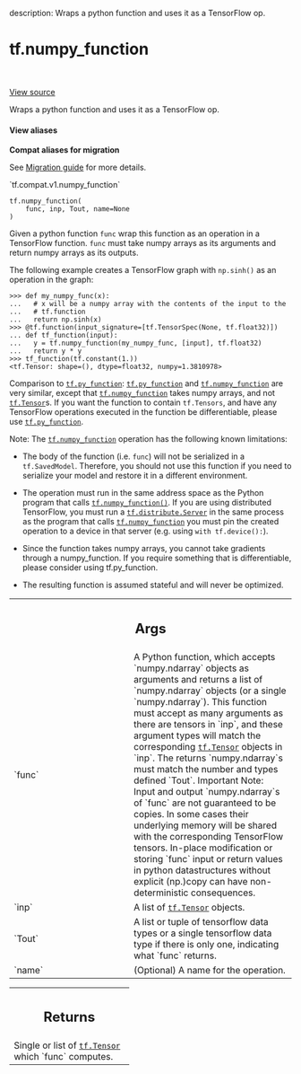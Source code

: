 description: Wraps a python function and uses it as a TensorFlow op.

<div itemscope itemtype="http://developers.google.com/ReferenceObject">
<meta itemprop="name" content="tf.numpy_function" />
<meta itemprop="path" content="Stable" />
</div>

# tf.numpy_function

<!-- Insert buttons and diff -->

<table class="tfo-notebook-buttons tfo-api nocontent" align="left">

</table>

<a target="_blank" href="/code/stable/tensorflow/python/ops/script_ops.py">View source</a>



Wraps a python function and uses it as a TensorFlow op.

<section class="expandable">
  <h4 class="showalways">View aliases</h4>
  <p>
<b>Compat aliases for migration</b>
<p>See
<a href="https://www.tensorflow.org/guide/migrate">Migration guide</a> for
more details.</p>
<p>`tf.compat.v1.numpy_function`</p>
</p>
</section>

<pre class="devsite-click-to-copy prettyprint lang-py tfo-signature-link">
<code>tf.numpy_function(
    func, inp, Tout, name=None
)
</code></pre>



<!-- Placeholder for "Used in" -->

Given a python function `func` wrap this function as an operation in a
TensorFlow function. `func` must take numpy arrays as its arguments and
return numpy arrays as its outputs.

The following example creates a TensorFlow graph with `np.sinh()` as an
operation in the graph:

```
>>> def my_numpy_func(x):
...   # x will be a numpy array with the contents of the input to the
...   # tf.function
...   return np.sinh(x)
>>> @tf.function(input_signature=[tf.TensorSpec(None, tf.float32)])
... def tf_function(input):
...   y = tf.numpy_function(my_numpy_func, [input], tf.float32)
...   return y * y
>>> tf_function(tf.constant(1.))
<tf.Tensor: shape=(), dtype=float32, numpy=1.3810978>
```

Comparison to <a href="../tf/py_function.md"><code>tf.py_function</code></a>:
<a href="../tf/py_function.md"><code>tf.py_function</code></a> and <a href="../tf/numpy_function.md"><code>tf.numpy_function</code></a> are very similar, except that
<a href="../tf/numpy_function.md"><code>tf.numpy_function</code></a> takes numpy arrays, and not <a href="../tf/Tensor.md"><code>tf.Tensor</code></a>s. If you want the
function to contain `tf.Tensors`, and have any TensorFlow operations executed
in the function be differentiable, please use <a href="../tf/py_function.md"><code>tf.py_function</code></a>.

Note: The <a href="../tf/numpy_function.md"><code>tf.numpy_function</code></a> operation has the following known
limitations:

* The body of the function (i.e. `func`) will not be serialized in a
  `tf.SavedModel`. Therefore, you should not use this function if you need to
  serialize your model and restore it in a different environment.

* The operation must run in the same address space as the Python program
  that calls <a href="../tf/numpy_function.md"><code>tf.numpy_function()</code></a>. If you are using distributed
  TensorFlow, you must run a <a href="../tf/distribute/Server.md"><code>tf.distribute.Server</code></a> in the same process as the
  program that calls <a href="../tf/numpy_function.md"><code>tf.numpy_function</code></a>  you must pin the created
  operation to a device in that server (e.g. using `with tf.device():`).

* Since the function takes numpy arrays, you cannot take gradients
  through a numpy_function. If you require something that is differentiable,
  please consider using tf.py_function.

* The resulting function is assumed stateful and will never be optimized.

<!-- Tabular view -->
 <table class="responsive fixed orange">
<colgroup><col width="214px"><col></colgroup>
<tr><th colspan="2"><h2 class="add-link">Args</h2></th></tr>

<tr>
<td>
`func`
</td>
<td>
A Python function, which accepts `numpy.ndarray` objects as arguments
and returns a list of `numpy.ndarray` objects (or a single
`numpy.ndarray`). This function must accept as many arguments as there are
tensors in `inp`, and these argument types will match the corresponding
<a href="../tf/Tensor.md"><code>tf.Tensor</code></a> objects in `inp`. The returns `numpy.ndarray`s must match the
number and types defined `Tout`.
Important Note: Input and output `numpy.ndarray`s of `func` are not
  guaranteed to be copies. In some cases their underlying memory will be
  shared with the corresponding TensorFlow tensors. In-place modification
  or storing `func` input or return values in python datastructures
  without explicit (np.)copy can have non-deterministic consequences.
</td>
</tr><tr>
<td>
`inp`
</td>
<td>
A list of <a href="../tf/Tensor.md"><code>tf.Tensor</code></a> objects.
</td>
</tr><tr>
<td>
`Tout`
</td>
<td>
A list or tuple of tensorflow data types or a single tensorflow data
type if there is only one, indicating what `func` returns.
</td>
</tr><tr>
<td>
`name`
</td>
<td>
(Optional) A name for the operation.
</td>
</tr>
</table>



<!-- Tabular view -->
 <table class="responsive fixed orange">
<colgroup><col width="214px"><col></colgroup>
<tr><th colspan="2"><h2 class="add-link">Returns</h2></th></tr>
<tr class="alt">
<td colspan="2">
Single or list of <a href="../tf/Tensor.md"><code>tf.Tensor</code></a> which `func` computes.
</td>
</tr>

</table>

